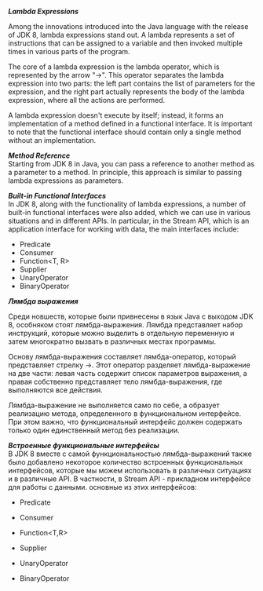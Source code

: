 
***Lambda Expressions***

Among the innovations introduced into the Java language with the release of JDK 8, lambda expressions stand out. A lambda represents a set of instructions that can be assigned to a variable and then invoked multiple times in various parts of the program.

The core of a lambda expression is the lambda operator, which is represented by the arrow "->". This operator separates the lambda expression into two parts: the left part contains the list of parameters for the expression, and the right part actually represents the body of the lambda expression, where all the actions are performed.

A lambda expression doesn't execute by itself; instead, it forms an implementation of a method defined in a functional interface. It is important to note that the functional interface should contain only a single method without an implementation.

***Method Reference***  
Starting from JDK 8 in Java, you can pass a reference to another method as a parameter to a method. In principle, this approach is similar to passing lambda expressions as parameters.


***Built-in Functional Interfaces***  
In JDK 8, along with the functionality of lambda expressions, a number of built-in functional interfaces were also added, which we can use in various situations and in different APIs. In particular, in the Stream API, which is an application interface for working with data, the main interfaces include:

- Predicate<T>
- Consumer<T>
- Function<T, R>
- Supplier<T>
- UnaryOperator<T>
- BinaryOperator<T>



***Лямбда выражения***

Среди новшеств, которые были привнесены в язык Java с выходом JDK 8, особняком стоят лямбда-выражения. Лямбда представляет набор инструкций, которые можно выделить в отдельную переменную и затем многократно вызвать в различных местах программы.

Основу лямбда-выражения составляет лямбда-оператор, который представляет стрелку ->. Этот оператор разделяет лямбда-выражение на две части: левая часть содержит список параметров выражения, а правая собственно представляет тело лямбда-выражения, где выполняются все действия.

Лямбда-выражение не выполняется само по себе, а образует реализацию метода, определенного в функциональном интерфейсе. При этом важно, что функциональный интерфейс должен содержать только один единственный метод без реализации.

  
***Встроенные функциональные интерфейсы***  
В JDK 8 вместе с самой функциональностью лямбда-выражений также было добавлено некоторое количество встроенных функциональных интерфейсов, которые мы можем использовать в различных ситуациях и в различные API. В частности,  в Stream API -  прикладном интерфейсе для работы с данными. основные из этих интерфейсов:
  
- Predicate<T>    

- Consumer<T>  

- Function<T,R>  

- Supplier<T>  

- UnaryOperator<T>  

- BinaryOperator<T>  

